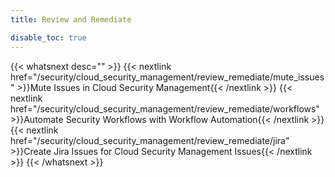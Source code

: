 ```yaml
---
title: Review and Remediate

disable_toc: true
---
```


{{< whatsnext desc="" >}}
    {{< nextlink href="/security/cloud_security_management/review_remediate/mute_issues" >}}Mute Issues in Cloud Security Management{{< /nextlink >}}
    {{< nextlink href="/security/cloud_security_management/review_remediate/workflows" >}}Automate Security Workflows with Workflow Automation{{< /nextlink >}}
    {{< nextlink href="/security/cloud_security_management/review_remediate/jira" >}}Create Jira Issues for Cloud Security Management Issues{{< /nextlink >}}
{{< /whatsnext >}}
